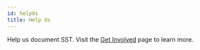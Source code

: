 ```yaml
---
id: helpUs
title: Help Us
---
```


Help us document SST. Visit the [Get Involved](contribute/get-involved.md) page to learn more.